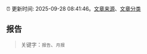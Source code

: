 :alarm_clock: 更新时间: 2025-09-28 08:41:46。[文章来源](/README.md)、[文章分类](/TAGS.md)

## 报告


> 关键字：`报告`、`月报`



